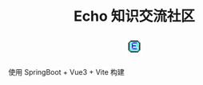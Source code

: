 
<h1 align="center">
  <p>Echo 知识交流社区</p>
  <img src = "https://raw.githubusercontent.com/isixe/echo/main/vue/src/assets/svg/logo.svg" width="30" height="30"/>
</h1>
使用 SpringBoot + Vue3 + Vite 构建
